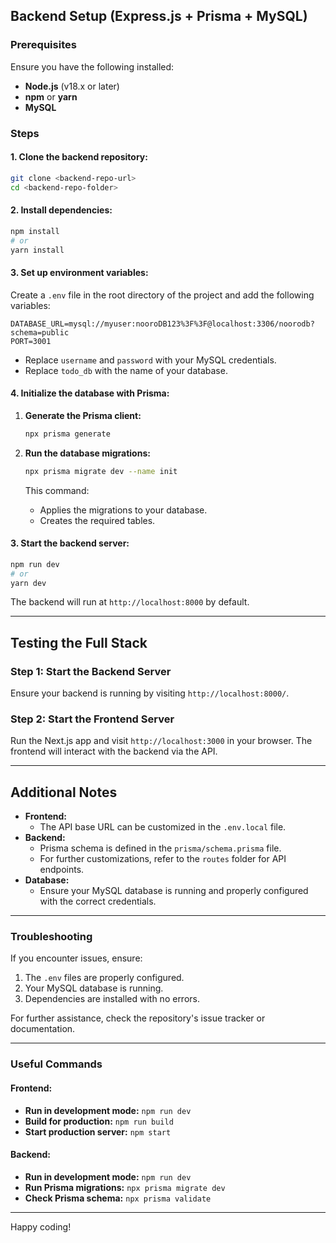 ## Backend Setup (Express.js + Prisma + MySQL)

### Prerequisites

Ensure you have the following installed:

- **Node.js** (v18.x or later)
- **npm** or **yarn**
- **MySQL**

### Steps

#### 1. Clone the backend repository:

```bash
git clone <backend-repo-url>
cd <backend-repo-folder>
```

#### 2. Install dependencies:

```bash
npm install
# or
yarn install
```

#### 3. Set up environment variables:

Create a `.env` file in the root directory of the project and add the following variables:

```env
DATABASE_URL=mysql://myuser:nooroDB123%3F%3F@localhost:3306/noorodb?schema=public
PORT=3001
```

- Replace `username` and `password` with your MySQL credentials.
- Replace `todo_db` with the name of your database.

#### 4. Initialize the database with Prisma:

1. **Generate the Prisma client:**

   ```bash
   npx prisma generate
   ```

2. **Run the database migrations:**
   ```bash
   npx prisma migrate dev --name init
   ```
   This command:
   - Applies the migrations to your database.
   - Creates the required tables.

#### 3. Start the backend server:

```bash
npm run dev
# or
yarn dev
```

The backend will run at `http://localhost:8000` by default.

---

## Testing the Full Stack

### Step 1: Start the Backend Server

Ensure your backend is running by visiting `http://localhost:8000/`.

### Step 2: Start the Frontend Server

Run the Next.js app and visit `http://localhost:3000` in your browser. The frontend will interact with the backend via the API.

---

## Additional Notes

- **Frontend:**
  - The API base URL can be customized in the `.env.local` file.
- **Backend:**
  - Prisma schema is defined in the `prisma/schema.prisma` file.
  - For further customizations, refer to the `routes` folder for API endpoints.
- **Database:**
  - Ensure your MySQL database is running and properly configured with the correct credentials.

---

### Troubleshooting

If you encounter issues, ensure:

1. The `.env` files are properly configured.
2. Your MySQL database is running.
3. Dependencies are installed with no errors.

For further assistance, check the repository's issue tracker or documentation.

---

### Useful Commands

#### Frontend:

- **Run in development mode:** `npm run dev`
- **Build for production:** `npm run build`
- **Start production server:** `npm start`

#### Backend:

- **Run in development mode:** `npm run dev`
- **Run Prisma migrations:** `npx prisma migrate dev`
- **Check Prisma schema:** `npx prisma validate`

---

Happy coding!
